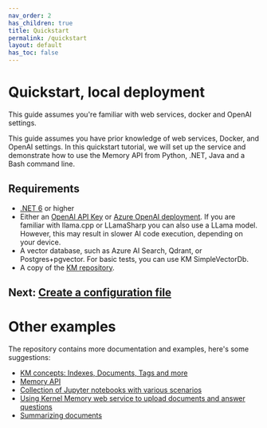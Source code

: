 ```yaml
---
nav_order: 2
has_children: true
title: Quickstart
permalink: /quickstart
layout: default
has_toc: false
---
```

# Quickstart, local deployment

This guide assumes you're familiar with web services, docker and OpenAI settings.

This guide assumes you have prior knowledge of web services, Docker, and OpenAI settings. In this quickstart tutorial,
we will set up the service and demonstrate how to use the Memory API from Python, .NET, Java and a Bash command line.

## Requirements

* [.NET 6](https://dotnet.microsoft.com/download) or higher
* Either an [OpenAI API Key](https://platform.openai.com/api-keys) or
  [Azure OpenAI deployment](https://azure.microsoft.com/products/ai-services/openai-service). If you are familiar
  with llama.cpp or LLamaSharp you can also use a LLama model. However, this may result in slower AI code execution,
  depending on your device.
* A vector database, such as Azure AI Search, Qdrant, or Postgres+pgvector. For basic tests, you can use KM
  SimpleVectorDb.
* A copy of the [KM repository](https://github.com/microsoft/kernel-memory).

## Next: [Create a configuration file](configuration)

# Other examples

The repository contains more documentation and examples, here's some suggestions:

* [KM concepts: Indexes, Documents, Tags and more](concepts)
* [Memory API](functions)
* [Collection of Jupyter notebooks with various scenarios](https://github.com/microsoft/kernel-memory/examples/000-notebooks)
* [Using Kernel Memory web service to upload documents and answer questions](https://github.com/microsoft/kernel-memory/examples/001-dotnet-WebClient)
* [Summarizing documents](https://github.com/microsoft/kernel-memory/examples/106-dotnet-retrieve-synthetics)
